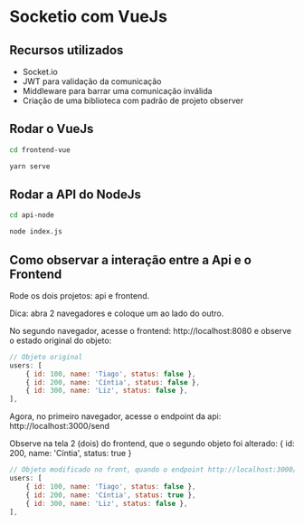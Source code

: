 # Socketio com VueJs

## Recursos utilizados

- Socket.io
- JWT para validação da comunicação
- Middleware para barrar uma comunicação inválida
- Criação de uma biblioteca com padrão de projeto observer

## Rodar o VueJs

```bash
cd frontend-vue

yarn serve
```

## Rodar a API do NodeJs

```bash
cd api-node

node index.js
```

## Como observar a interação entre a Api e o Frontend

Rode os dois projetos: api e frontend.

Dica: abra 2 navegadores e coloque um ao lado do outro.

No segundo navegador, acesse o frontend: http://localhost:8080 e observe o estado original do objeto:

```js
// Objeto original
users: [
    { id: 100, name: 'Tiago', status: false },
    { id: 200, name: 'Cíntia', status: false },
    { id: 300, name: 'Liz', status: false },
],
```

Agora, no primeiro navegador, acesse o endpoint da api: http://localhost:3000/send

Observe na tela 2 (dois) do frontend, que o segundo objeto foi alterado: { id: 200, name: 'Cíntia', status: true }

```js
// Objeto modificado no front, quando o endpoint http://localhost:3000/send acessado
users: [
    { id: 100, name: 'Tiago', status: false },
    { id: 200, name: 'Cíntia', status: true },
    { id: 300, name: 'Liz', status: false },
],
```
